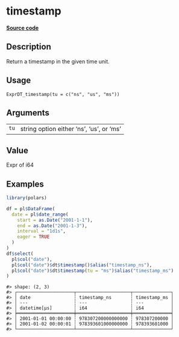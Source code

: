

# timestamp

[**Source code**](https://github.com/pola-rs/r-polars/tree/f1aede4d7d7f090c98651365a4120a8232503a4d/R/expr__datetime.R#L594)

## Description

Return a timestamp in the given time unit.

## Usage

<pre><code class='language-R'>ExprDT_timestamp(tu = c("ns", "us", "ms"))
</code></pre>

## Arguments

<table>
<tr>
<td style="white-space: nowrap; font-family: monospace; vertical-align: top">
<code id="ExprDT_timestamp_:_tu">tu</code>
</td>
<td>
string option either ‘ns’, ‘us’, or ‘ms’
</td>
</tr>
</table>

## Value

Expr of i64

## Examples

``` r
library(polars)

df = pl$DataFrame(
  date = pl$date_range(
    start = as.Date("2001-1-1"),
    end = as.Date("2001-1-3"),
    interval = "1d1s",
    eager = TRUE
  )
)
df$select(
  pl$col("date"),
  pl$col("date")$dt$timestamp()$alias("timestamp_ns"),
  pl$col("date")$dt$timestamp(tu = "ms")$alias("timestamp_ms")
)
```

    #> shape: (2, 3)
    #> ┌─────────────────────┬────────────────────┬──────────────┐
    #> │ date                ┆ timestamp_ns       ┆ timestamp_ms │
    #> │ ---                 ┆ ---                ┆ ---          │
    #> │ datetime[μs]        ┆ i64                ┆ i64          │
    #> ╞═════════════════════╪════════════════════╪══════════════╡
    #> │ 2001-01-01 00:00:00 ┆ 978307200000000000 ┆ 978307200000 │
    #> │ 2001-01-02 00:00:01 ┆ 978393601000000000 ┆ 978393601000 │
    #> └─────────────────────┴────────────────────┴──────────────┘
